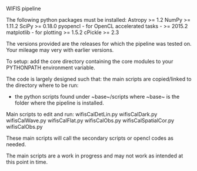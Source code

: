 WIFIS pipeline

The following python packages must be installed:
Astropy >= 1.2
NumPy	>= 1.11.2
SciPy 	>= 0.18.0
pyopencl - for OpenCL accelerated tasks - >= 2015.2
matplotlib - for plotting >= 1.5.2
cPickle >= 2.3

The versions provided are the releases for which the pipeline was tested on. Your mileage may very with earlier versions.

To setup:
add the core directory containing the core modules to your PYTHONPATH environment variable.

The code is largely designed such that: the main scripts are copied/linked to the directory where to be run:
- the python scripts found under ~base~/scripts
where ~base~ is the folder where the pipeline is installed.

Main scripts to edit and run:
wifisCalDetLin.py
wifisCalDark.py
wifisCalWave.py
wifisCalFlat.py
wifisCalObs.py
wifisCalSpatialCor.py
wifisCalObs.py

These main scripts will call the secondary scripts or opencl codes as needed.

The main scripts are a work in progress and may not work as intended at this point in time.
